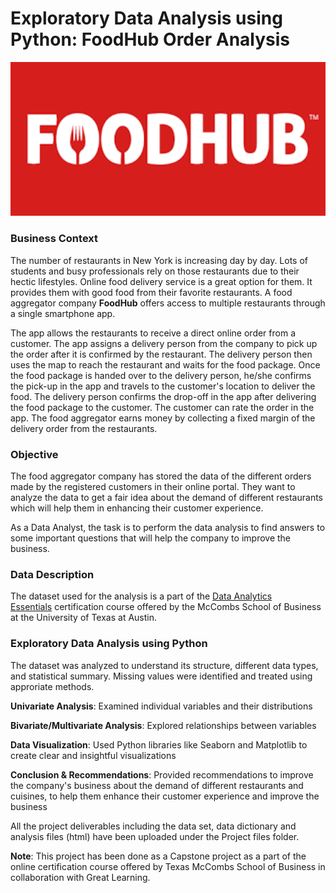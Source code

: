 # Exploratory Data Analysis using Python: **FoodHub Order Analysis**

<img src="assets/food%20hub.png" alt="Food Hub" width="990"/>

### Business Context

The number of restaurants in New York is increasing day by day. Lots of students and busy professionals rely on those restaurants due to their hectic lifestyles. Online food delivery service is a great option for them. It provides them with good food from their favorite restaurants. A food aggregator company **FoodHub** offers access to multiple restaurants through a single smartphone app.

The app allows the restaurants to receive a direct online order from a customer. The app assigns a delivery person from the company to pick up the order after it is confirmed by the restaurant. The delivery person then uses the map to reach the restaurant and waits for the food package. Once the food package is handed over to the delivery person, he/she confirms the pick-up in the app and travels to the customer's location to deliver the food. The delivery person confirms the drop-off in the app after delivering the food package to the customer. The customer can rate the order in the app. The food aggregator earns money by collecting a fixed margin of the delivery order from the restaurants.

### Objective

The food aggregator company has stored the data of the different orders made by the registered customers in their online portal. They want to analyze the data to get a fair idea about the demand of different restaurants which will help them in enhancing their customer experience. 

As a Data Analyst, the task is to perform the data analysis to find answers to some important questions that will help the company to improve the business.

### Data Description

The dataset used for the analysis is a part of the [Data Analytics Essentials](https://www.mygreatlearning.com/data-analytics-essentials-online-course) certification course offered by the McCombs School of Business at the University of Texas at Austin.

### Exploratory Data Analysis using Python

The dataset was analyzed to understand its structure, different data types, and statistical summary. Missing values were identified and treated using approriate methods. 

**Univariate Analysis**: Examined individual variables and their distributions

**Bivariate/Multivariate Analysis**: Explored relationships between variables

**Data Visualization**: Used Python libraries like Seaborn and Matplotlib to create clear and insightful visualizations

**Conclusion & Recommendations**: Provided recommendations to improve the company's business about the demand of different restaurants and cuisines, to help them enhance their customer experience and improve the business

All the project deliverables including the data set, data dictionary and analysis files (html) have been uploaded under the Project files folder. 

**Note**: This project has been done as a Capstone project as a part of the online certification course offered by Texas McCombs School of Business in collaboration with Great Learning.


